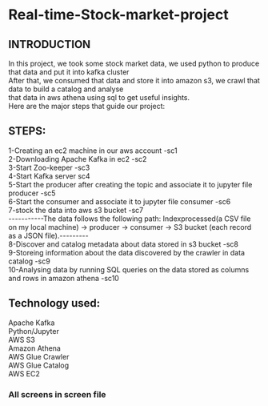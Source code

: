 # Real-time-Stock-market-project
## INTRODUCTION  
In this project, we took some stock market data, we used python to produce that data and put it into kafka cluster  
After that, we consumed that data and store it into amazon s3, we crawl that data to build a catalog and analyse  
that data in aws athena using sql to get useful insights.  
Here are the major steps that guide our project:  
  
## STEPS:  
1-Creating an ec2 machine in our aws account -sc1  
2-Downloading Apache Kafka in ec2 -sc2  
3-Start Zoo-keeper -sc3  
4-Start Kafka server sc4  
5-Start the producer after creating the topic and associate it to jupyter file producer -sc5  
6-Start the consumer and associate it to jupyter file consumer -sc6  
7-stock the data into aws s3 bucket -sc7  
-----------The data follows the following path: Indexprocessed(a CSV file on my local machine) -> producer -> consumer -> S3 bucket (each record as a JSON file).---------  
8-Discover and catalog metadata about data stored in s3 bucket -sc8  
9-Storeing information about the data discovered by the crawler in data catalog -sc9  
10-Analysing data by running SQL queries on the data stored as columns and rows in amazon athena -sc10  
  
## Technology used:  
Apache Kafka  
Python/Jupyter  
AWS S3  
Amazon Athena  
AWS Glue Crawler  
AWS Glue Catalog  
AWS EC2  
  
### All screens in screen file  

